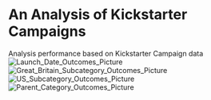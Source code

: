 # An Analysis of Kickstarter Campaigns
Analysis performance based on Kickstarter Campaign data
![Launch_Date_Outcomes_Picture](https://user-images.githubusercontent.com/98571495/153783427-c08badd3-0d3d-4f17-89ed-8d48c97e464c.png)
![Great_Britain_Subcategory_Outcomes_Picture](https://user-images.githubusercontent.com/98571495/153783430-84d917dd-b9ee-49cf-9956-06f90aa506a8.png)
![US_Subcategory_Outcomes_Picture](https://user-images.githubusercontent.com/98571495/153783432-e3755e60-2cae-4bf3-9fef-d9f280f174e2.png)
![Parent_Category_Outcomes_Picture](https://user-images.githubusercontent.com/98571495/153783439-51599439-ad4f-4684-b24e-65da13054d09.png)
